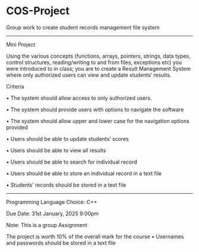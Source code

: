 # COS-Project
Group work to create student records management file system

-----------------------------------------------------------------------------------------------------

Mini Project

Using the various concepts (functions, arrays, pointers, strings, data types, control
structures, reading/writing to and from files, exceptions etc) you were introduced to in
class; you are to create a Result Management System where only authorized users can
view and update students’ results.

Criteria

• The system should allow access to only authorized users.

• The system should provide users with options to navigate the software

• The system should allow upper and lower case for the navigation options provided

• Users should be able to update students’ scores

• Users should be able to view all results

• Users should be able to search for individual record

• Users should be able to store an individual record in a text file

• Students’ records should be stored in a text file

------------------------------------------------------------------------------

Programming Language Choice: C++

Due Date: 31st January, 2025 9:00pm

Note: This is a group Assignment

The project is worth 10% of the overall mark for the course
• Usernames and passwords should be stored in a text file
